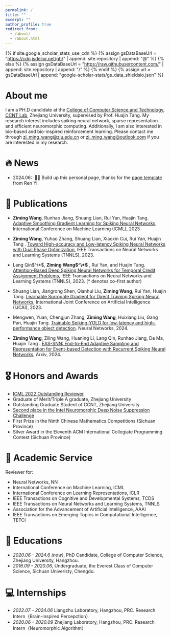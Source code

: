```yaml
---
permalink: /
title: ""
excerpt: ""
author_profile: true
redirect_from: 
  - /about/
  - /about.html
---
```


{% if site.google_scholar_stats_use_cdn %}
{% assign gsDataBaseUrl = "https://cdn.jsdelivr.net/gh/" | append: site.repository | append: "@" %}
{% else %}
{% assign gsDataBaseUrl = "https://raw.githubusercontent.com/" | append: site.repository | append: "/" %}
{% endif %}
{% assign url = gsDataBaseUrl | append: "google-scholar-stats/gs_data_shieldsio.json" %}

<span class='anchor' id='about-me'></span>

# About me
I am a PH.D candidate at the [College of Computer Science and Technology](http://www.en.cs.zju.edu.cn/), [CCNT Lab](http://ccnt.zju.edu.cn/), Zhejiang University, supervised by Prof. Huajin Tang.
My research interest includes spiking neural network, sparse representation and efficient neuromorphic computing. Additionally, I am also interested in bio-based and bio-inspired reinforcement learning. Please contact me through zi_ming_wang@zju.edu.cn or zi_ming_wang@outlook.com if you are interested in my research.
<!-- I have published more than 100 papers at the top international AI conferences with total <a href='https://scholar.google.com/citations?user=DhtAFkwAAAAJ'>google scholar citations <strong><span id='total_cit'>260000+</span></strong></a> (You can also use google scholar badge <a href='https://scholar.google.com/citations?user=DhtAFkwAAAAJ'><img src="https://img.shields.io/endpoint?url={{ url | url_encode }}&logo=Google%20Scholar&labelColor=f6f6f6&color=9cf&style=flat&label=citations"></a>). -->


# 🔥 News
- 2024.06: &nbsp;🎉🎉 Build up this personal page, thanks for the [page template](https://github.com/RayeRen/acad-homepage.github.io) from Ren Yi.
<!-- - *2022.02*: &nbsp;🎉🎉 Lorem ipsum dolor sit amet, consectetur adipiscing elit. Vivamus ornare aliquet ipsum, ac tempus justo dapibus sit amet.  -->

# 📝 Publications 

<!-- <div class='paper-box'><div class='paper-box-image'><div><div class="badge">ICML 2023</div><img src='images/arch_v8.png' alt="sym" width="100%"></div></div>
<div class='paper-box-text' markdown="1"> -->

 - **Ziming Wang**, Runhao Jiang, Shuang Lian, Rui Yan, Huajin Tang. [Adaptive Smoothing Gradient Learning for Spiking Neural Networks](https://proceedings.mlr.press/v202/wang23j/wang23j.pdf), International Conference on Machine Learning (ICML), 2023

- **Ziming Wang**, Yuhao Zhang, Shuang Lian, Xiaoxin Cui, Rui Yan, Huajin Tang
. [Toward High-accuracy and Low-latency Spiking Neural Networks with Dual Phase Optimization](https://ieeexplore.ieee.org/abstract/document/10361844/), IEEE Transactions on Neural Networks and Learning Systems (TNNLS), 2023.


- Lang Qin$^\*$, **Ziming Wang$^\*$** , Rui Yan, and Huajin Tang. [Attention-Based Deep Spiking Neural Networks for Temporal Credit Assignment Problems](https://scholar.google.com/scholar_url?url=https://ieeexplore.ieee.org/abstract/document/10038509/&hl=zh-CN&sa=T&oi=gsb&ct=res&cd=0&d=9839646359860287259&ei=4CtxZvjMDNiu6rQPotCy2AQ&scisig=AFWwaeZnGUw-evcTI5ecj7iP5uBg), IEEE Transactions on Neural Networks and Learning Systems (TNNLS), 2023. (* denotes co-first author)

- Shuang Lian, Jiangrong Shen, Qianhui Liu, **Ziming Wang**, Rui Yan, Huajin Tang. [Learnable Surrogate Gradient for Direct Training Spiking Neural Networks](https://www.ijcai.org/proceedings/2023/0335.pdf),  International Joint Conference on Artificial Intelligence (IJCAI), 2023.

- Mengwen, Yuan, Chengjun Zhang, **Ziming Wang**, Huixiang Liu, Gang Pan, Huajin Tang. [Trainable Spiking-YOLO for low-latency and high-performance object detection](https://www.sciencedirect.com/science/article/abs/pii/S0893608023007530). Neural Networks, 2024.

- **Ziming Wang**, Ziling Wang, Huaning Li, Lang Qin, Runhao Jiang, De Ma, Huajin Tang
. [EAS-SNN: End-to-End Adaptive Sampling and Representation for Event-based Detection with Recurrent
 Spiking Neural Networks](https://arxiv.org/abs/2403.12574), Arxiv, 2024.


<!-- [**Project**](https://scholar.google.com/citations?view_op=view_citation&hl=zh-CN&user=DhtAFkwAAAAJ&citation_for_view=DhtAFkwAAAAJ:ALROH1vI_8AC) <strong><span class='show_paper_citations' data='DhtAFkwAAAAJ:ALROH1vI_8AC'></span></strong>
=======
Lorem ipsum dolor sit amet, consectetur adipiscing elit. Vivamus ornare aliquet ipsum, ac tempus justo dapibus sit amet. Suspendisse condimentum, libero vel tempus mattis, risus risus vulputate libero, elementum fermentum mi neque vel nisl. Maecenas facilisis maximus dignissim. Curabitur mattis vulputate dui, tincidunt varius libero luctus eu. Mauris mauris nulla, scelerisque eget massa id, tincidunt congue felis. Sed convallis tempor ipsum rhoncus viverra. Pellentesque nulla orci, accumsan volutpat fringilla vitae, maximus sit amet tortor. Aliquam ultricies odio ut volutpat scelerisque. Donec nisl nisl, porttitor vitae pharetra quis, fringilla sed mi. Fusce pretium dolor ut aliquam consequat. Cras volutpat, tellus accumsan mattis molestie, nisl lacus tempus massa, nec malesuada tortor leo vel quam. Aliquam vel ex consectetur, vehicula leo nec, efficitur eros. Donec convallis non urna quis feugiat.

My research interest includes neural machine translation and computer vision. I have published more than 100 papers at the top international AI conferences with total <a href='https://scholar.google.com/citations?user=DhtAFkwAAAAJ'>google scholar citations <strong><span id='total_cit'>260000+</span></strong></a> (You can also use google scholar badge <a href='https://scholar.google.com/citations?user=DhtAFkwAAAAJ'><img src="https://img.shields.io/endpoint?url={{ url | url_encode }}&logo=Google%20Scholar&labelColor=f6f6f6&color=9cf&style=flat&label=citations"></a>).


# 🔥 News
- *2022.02*: &nbsp;🎉🎉 Lorem ipsum dolor sit amet, consectetur adipiscing elit. Vivamus ornare aliquet ipsum, ac tempus justo dapibus sit amet. 
- *2022.02*: &nbsp;🎉🎉 Lorem ipsum dolor sit amet, consectetur adipiscing elit. Vivamus ornare aliquet ipsum, ac tempus justo dapibus sit amet. 

# 📝 Publications 

<div class='paper-box'><div class='paper-box-image'><div><div class="badge">CVPR 2016</div><img src='images/500x300.png' alt="sym" width="100%"></div></div>
<div class='paper-box-text' markdown="1">

[Deep Residual Learning for Image Recognition](https://openaccess.thecvf.com/content_cvpr_2016/papers/He_Deep_Residual_Learning_CVPR_2016_paper.pdf)

**Kaiming He**, Xiangyu Zhang, Shaoqing Ren, Jian Sun

[**Project**](https://scholar.google.com/citations?view_op=view_citation&hl=zh-CN&user=DhtAFkwAAAAJ&citation_for_view=DhtAFkwAAAAJ:ALROH1vI_8AC) <strong><span class='show_paper_citations' data='DhtAFkwAAAAJ:ALROH1vI_8AC'></span></strong>
>>>>>>> 2cc1577eeaf2f74dede6d016a70722dbd409ea2f
- Lorem ipsum dolor sit amet, consectetur adipiscing elit. Vivamus ornare aliquet ipsum, ac tempus justo dapibus sit amet. 
</div>
</div>

<<<<<<< HEAD
- [Lorem ipsum dolor sit amet, consectetur adipiscing elit. Vivamus ornare aliquet ipsum, ac tempus justo dapibus sit amet](https://github.com), A, B, C, **CVPR 2020** -->

# 🎖 Honors and Awards
- [ICML 2022 Outstanding Reviewer](https://icml.cc/Conferences/2022/Reviewers) 
- Graduate of Merit/Triple A graduate, Zhejiang University
- Outstanding Graduate Student of CCNT, Zhejiang University
- [Second place in the Intel Neuromorphic Deep Noise Suppression Challenge](https://github.com/IntelLabs/IntelNeuromorphicDNSChallenge) 
-  First Prize in the Ninth Chinese Mathematics Competitions (Sichuan Province)
- Silver Award in the Eleventh ACM International Collegiate Programming Contest (Sichuan Province)

# 💬 Academic Service
 Reviewer for: 
- Neural Networks, NN
- International Conference on Machine Learning, ICML
- International Conference on Learning Representations, ICLR
- IEEE Transactions on Cognitive and Developmental Systems, TCDS
- IEEE Transactions on Neural Networks and Learning Systems, TNNLS
- Association for the Advancement of Artificial Intelligence, AAAI
- IEEE Transactions on Emerging Topics in Computational Intelligence, TETCI

<!-- ICLR, ICML, AAAI, TNNLS, Neural Networks, TCDS, TETCI -->

# 📖 Educations
- *2020.06 - 2024.6 (now)*, PhD Candidate, College of Computer Science, Zhejiang University, Hangzhou.
- *2016.09 - 2020.06*, Undergraduate, the Everest Class of Computer Science, Sichuan Univeristy, Chengdu.


<!-- # 💬 Invited Talks
- *2021.06*, Lorem ipsum dolor sit amet, consectetur adipiscing elit. Vivamus ornare aliquet ipsum, ac tempus justo dapibus sit amet. 
- *2021.03*, Lorem ipsum dolor sit amet, consectetur adipiscing elit. Vivamus ornare aliquet ipsum, ac tempus justo dapibus sit amet.  \| [\[video\]](https://github.com/) -->

# 💻 Internships
- *2022.07 – 2024.06* Liangzhu Laboratory, Hangzhou, PRC. Research Intern（Brain-inspired Percepction）
- *2020.06 – 2020.09* Zhejiang Laboratory, Hangzhou, PRC. Research Intern（Neuromorphic Algorithm）

